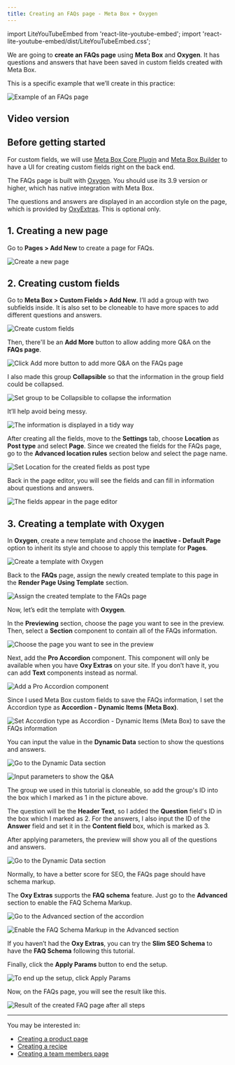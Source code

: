 ```yaml
---
title: Creating an FAQs page - Meta Box + Oxygen
---
```


import LiteYouTubeEmbed from 'react-lite-youtube-embed';
import 'react-lite-youtube-embed/dist/LiteYouTubeEmbed.css';

We are going to **create an FAQs page** using **Meta Box** and **Oxygen**. It has questions and answers that have been saved in custom fields created with Meta Box.

This is a specific example that we’ll create in this practice:

![Example of an FAQs page](https://i.imgur.com/DNgiXCm.png)

## Video version

<LiteYouTubeEmbed id='K0F-Mbiz_ls' />

## Before getting started

For custom fields, we will use [Meta Box Core Plugin](https://metabox.io/) and [Meta Box Builder](https://metabox.io/plugins/meta-box-builder/) to have a UI for creating custom fields right on the back end.

The FAQs page is built with [Oxygen](https://oxygenbuilder.com/). You should use its 3.9 version or higher, which has native integration with Meta Box.

The questions and answers are displayed in an accordion style on the page, which is provided by [OxyExtras](https://oxyextras.com/). This is optional only.

## 1. Creating a new page

Go to **Pages > Add New** to create a page for FAQs.

![Create a new page](https://i.imgur.com/n1QF4Yl.png)

## 2. Creating custom fields

Go to **Meta Box > Custom Fields > Add New**. I’ll add a group with two subfields inside. It is also set to be cloneable to have more spaces to add different questions and answers.

![Create custom fields](https://i.imgur.com/zwh3H9m.png)

Then, there'll be an **Add More** button to allow adding more Q&A on the **FAQs page**.

![Click Add more button to add more Q&A on the FAQs page](https://i.imgur.com/QJCZxzt.png)

I also made this group **Collapsible** so that the information in the group field could be collapsed.

![Set group to be Collapsible to collapse the information](https://i.imgur.com/85DgUtu.png)

It’ll help avoid being messy.

![The information is displayed in a tidy way](https://i.imgur.com/vl9VY5s.png)

After creating all the fields, move to the **Settings** tab, choose **Location** as **Post type** and select **Page**. Since we created the fields for the FAQs page, go to the **Advanced location rules** section below and select the page name.

![Set Location for the created fields as post type](https://i.imgur.com/KieFPaY.png)

Back in the page editor, you will see the fields and can fill in information about questions and answers.

![The fields appear in the page editor](https://i.imgur.com/hR9kpeL.png)

## 3. Creating a template with Oxygen

In **Oxygen**, create a new template and choose the **inactive - Default Page** option to inherit its style and choose to apply this template for **Pages**.

![Create a template with Oxygen](https://i.imgur.com/pogPyfZ.png)

Back to the **FAQs** page, assign the newly created template to this page in the **Render Page Using Template** section.

![Assign the created template to the FAQs page](https://i.imgur.com/98U2QBB.png)

Now, let’s edit the template with **Oxygen**.

In the **Previewing** section, choose the page you want to see in the preview. Then, select a **Section** component to contain all of the FAQs information.

![Choose the page you want to see in the preview](https://i.imgur.com/5adiUY5.png)

Next, add the **Pro Accordion** component. This component will only be available when you have **Oxy Extras** on your site. If you don’t have it, you can add **Text** components instead as normal.

![Add a Pro Accordion component](https://i.imgur.com/vsIxJLd.png)

Since I used Meta Box custom fields to save the FAQs information, I set the Accordion type as **Accordion - Dynamic Items (Meta Box)**.

![Set Accordion type as Accordion - Dynamic Items (Meta Box) to save the FAQs information ](https://i.imgur.com/Jo8ZKIT.png)

You can input the value in the **Dynamic Data** section to show the questions and answers.

![Go to the Dynamic Data section](https://i.imgur.com/OHjsovu.png)

![Input parameters to show the Q&A](https://i.imgur.com/LpS5GPo.png)

The group we used in this tutorial is cloneable, so add the group's ID into the box which I marked as 1 in the picture above.

The question will be the **Header Text**, so I added the **Question** field's ID in the box which I marked as 2. For the answers, I also input the ID of the **Answer** field and set it in the **Content field** box, which is marked as 3.

After applying parameters, the preview will show you all of the questions and answers.

![Go to the Dynamic Data section](https://i.imgur.com/w8gIjN8.png)

Normally, to have a better score for SEO, the FAQs page should have schema markup.

The **Oxy Extras** supports the **FAQ schema** feature. Just go to the **Advanced** section to enable the FAQ Schema Markup.

![Go to the Advanced section of the accordion](https://i.imgur.com/w8gIjN8.png)

![Enable the FAQ Schema Markup in the Advanced section](https://i.imgur.com/e6qJH4Q.png)

If you haven’t had the **Oxy Extras**, you can try the **Slim SEO Schema** to have the **FAQ Schema** following this tutorial.

Finally, click the **Apply Params** button to end the setup.

![To end up the setup, click Apply Params](https://i.imgur.com/v3O4GpT.png)

Now, on the FAQs page, you will see the result like this.

![Result of the created FAQ page after all steps](https://i.imgur.com/iL7LKx4.gif)

------

You may be interested in: 

* [Creating a product page](https://docs.metabox.io/tutorials/create-product-page-meta-box-oxygen/)
* [Creating a recipe](https://docs.metabox.io/tutorials/create-recipe-meta-box-oxygen/)
* [Creating a team members page](https://docs.metabox.io/tutorials/create-team-members-page-meta-box-oxygen/)

